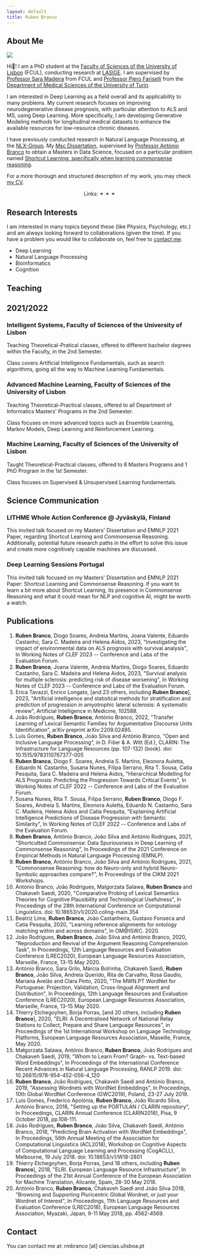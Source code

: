 ```yaml
---
layout: default
title: Ruben Branco
---
```


## About Me

<img class="profile-picture" src="me.jpg">

Hi👋! I am a PhD student at the <a target="_blank" href="https://ciencias.ulisboa.pt/">Faculty of Sciences of the University of Lisbon</a> (FCUL), conducting research at <a target="_blank" href="https://www.lasige.pt/">LASIGE</a>. I am supervised by <a target="_blank" href="https://saracmadeira.wordpress.com/">Professor Sara Madeira</a> from FCUL and <a target="_blank" href="http://www.biocomp.unibo.it/piero/">Professor Piero Fariselli</a> from the <a target="_blank" href="https://dms.campusnet.unito.it/do/home.pl">Department of Medical Sciences of the University of Turin</a>.

I am interested in Deep Learning as a field overall and its applicability to many problems. My current research focuses on improving neurodegenerative disease prognosis, with particular attention to ALS and MS, using Deep Learning. More specifically, I am developing Generative Modeling methods for longitudinal medical datasets to enhance the available resources for low-resource chronic diseases.

I have previously conducted research in Natural Language Processing, at the <a target="_blank" href="http://nlx.di.fc.ul.pt/">NLX-Group</a>. My <a target="_blank" href="https://github.com/nlx-group/study-of-commonsense-reasoning">Msc Dissertation</a>, supervised by <a target="_blank" href="http://www.di.fc.ul.pt/~ahb/">Professor António Branco</a> to obtain a Masters in Data Science, focused on a particular problem named <a target="_blank" href="https://aclanthology.org/2021.emnlp-main.113/">Shortcut Learning, specifically when learning commonsense reasoning</a>.

For a more thorough and structured description of my work, you may check <a target="_blank" href="https://drive.google.com/file/d/1IkYwV90qBOrX6z_5EVxYhzMBOBnBBZLO/view">my CV</a>.

<p align="center">
Links:
  <a target="_blank" href="https://scholar.google.pt/citations?user=7nC30zwAAAAJ"><i class="fas fa-graduation-cap"></i></a> ⚭
  <a target="_blank" href="https://orcid.org/0000-0002-8126-8513"><i class="fab fa-orcid"></i></a> ⚭
  <a target="_blank" href="https://github.com/RubenBranco/"><i class="fab fa-github"></i></a> ⚭
  <a target="_blank" href="https://www.linkedin.com/in/ruben-branco-2141641a1/"><i class="fab fa-linkedin"></i></a>
</p>

## Research Interests

I am interested in many topics beyond these (like Physics, Psychology, etc.) and am always looking forward to collaborations (given the time). If you have a problem you would like to collaborate on, feel free to [contact me](#contact).

* Deep Learning
* Natural Language Processing
* Bioinformatics
* Cognition

## Teaching

## 2021/2022

### Intelligent Systems, Faculty of Sciences of the University of Lisbon

Teaching Theoretical-Pratical classes, offered to different bachelor degrees within the Faculty, in the 2nd Semester.

Class covers Artificial Intelligence Fundamentals, such as search algorithms, going all the way to Machine Learning Fundamentals.

### Advanced Machine Learning, Faculty of Sciences of the University of Lisbon

Teaching Theoretical-Practical classes, offered to all Department of Informatics Masters' Programs in the 2nd Semester.

Class focuses on more advanced topics such as Ensemble Learning, Markov Models, Deep Learning and Reinforcement Learning.

### Machine Learning, Faculty of Sciences of the University of Lisbon

Taught Theoretical-Practical classes, offered to 8 Masters Programs and 1 PhD Program in the 1st Semester.

Class focuses on Supervised & Unsupervised Learning fundamentals.

## Science Communication

### LITHME Whole Action Conference @ Jyväskylä, Finland

This invited talk focused on my Masters' Dissertation and EMNLP 2021 Paper, regarding Shortcut Learning and Commonsense Reasoning. Additionally, potential future research paths in the effort to solve this issue and create more cognitively capable machines are discussed.

### Deep Learning Sessions Portugal <a target="_blank" href="https://www.youtube.com/watch?v=o9oEjnSjtPA"><i class="fab fa-youtube"></i></a>

This invited talk focused on my Masters' Dissertation and EMNLP 2021 Paper: Shortcut Learning and Commonsense Reasoning. If you want to learn a bit more about Shortcut Learning, its presence in Commonsense Reasoning and what it could mean for NLP and cognitive AI, might be worth a watch.

## Publications

1. **Ruben Branco**, Diogo Soares, Andreia Martins, Joana Valente, Eduardo Castanho, Sara C. Madeira and Helena Aidos, 2023, "Investigating the impact of environmental data on ALS prognosis with survival analysis", In Working Notes of CLEF 2023 -- Conference and Labs of the Evaluation Forum.
2. **Ruben Branco**, Joana Valente, Andreia Martins, Diogo Soares, Eduardo Castanho, Sara C. Madeira and Helena Aidos, 2023, "Survival analysis for multiple sclerosis: predicting risk of disease worsening", In Working Notes of CLEF 2023 -- Conference and Labs of the Evaluation Forum.
3. Erica Tavazzi, Enrico Longato, [and 23 others, including **Ruben Branco**], 2023, "Artificial intelligence and statistical methods for stratification and prediction of progression in amyotrophic lateral sclerosis: A systematic review", Artificial Intelligence in Medicine, 102588.
4. João Rodrigues, **Ruben Branco**, António Branco, 2022, "Transfer Learning of Lexical Semantic Families for Argumentative Discourse Units Identification", arXiv preprint arXiv:2209.02495.
5. Luís Gomes, **Ruben Branco**, João Silva and António Branco, "Open and Inclusive Language Processing", in D. Fišer & A. Witt (Ed.), CLARIN: The Infrastructure for Language Resources (pp. 107-132) (book). doi: 10.1515/9783110767377-005
6. **Ruben Branco**, Diogo F. Soares, Andreia S. Martins, Eleonora Auletta, Eduardo N. Castanho, Susana Nunes, Filipa Serrano, Rita T. Sousa, Catia Pesquita, Sara C. Madeira and Helena Aidos, "Hierarchical Modelling for ALS Prognosis: Predicting the Progression Towards Critical Events", In Working Notes of CLEF 2022 -- Conference and Labs of the Evaluation Forum.
7. Susana Nunes, Rita T. Sousa, Filipa Serrano, **Ruben Branco**, Diogo F. Soares, Andreia S. Martins, Eleonora Auletta, Eduardo N. Castanho, Sara C. Madeira, Helena Aidos and Catia Pesquita, "Explaining Artificial Intelligence Predictions of Disease Progression with Semantic Similarity", In Working Notes of CLEF 2022 -- Conference and Labs of the Evaluation Forum.
8. **Ruben Branco**, António Branco, João Silva and António Rodrigues, 2021, "Shortcutted Commonsense: Data Spuriousness in Deep Learning of Commonsense Reasoning", In Proceedings of the 2021 Conference on Empirical Methods in Natural Language Processing (EMNLP).
9. **Ruben Branco**, António Branco, João Silva and António Rodrigues, 2021, "Commonsense Reasoning: how do Neuro-only and hybrid Neuro-Symbolic approaches compare?", In Proceedings of the CIKM 2021 Workshops.
10. António Branco, João Rodrigues, Malgorzata Salawa, **Ruben Branco** and Chakaveh Saedi, 2020, "Comparative Probing of Lexical Semantics Theories for Cognitive Plausibility and Technological Usefulness", In Proceedings of the 28th International Conference on Computational Linguistics. doi: 10.18653/v1/2020.coling-main.354
11. Beatriz Lima, **Ruben Branco**, João Castanheira, Gustavo Fonseca and Catia Pesquita, 2020, "Learning reference alignments for ontology matching within and across domains", In OM@ISWC. 2020.
12. João Rodrigues, **Ruben Branco**, João Silva and António Branco, 2020, "Reproduction and Revival of the Argument Reasoning Comprehension Task", In Proceedings, 12th Language Resources and Evaluation Conference (LREC2020), European Language Resources Association, Marseílle, France, 13-15 May 2020.
13. António Branco, Sara Grilo, Márcia Bolrinha, Chakaveh Saedi, **Ruben Branco**, João Silva, Andreia Querido, Rita de Carvalho, Rosa Gaudio, Mariana Avelãs and Clara Pinto, 2020, "The MWN.PT WordNet for Portuguese: Projection, Validation, Cross-lingual Alignment and Distribution", In Proceedings, 12th Language Resources and Evaluation Conference (LREC2020), European Language Resources Association, Marseílle, France, 13-15 May 2020.
14. Thierry Etchegoyhen, Borja Porras, [and 20 others, including **Ruben Branco**], 2020, "ELRI: A Decentralised Network of National Relay Stations to Collect, Prepare and Share Language Resources", in Proceedings of the 1st International Workshop on Language Technology Platforms, European Language Resources Association, Maseílle, France, May 2020.
15. Małgorzata Salawa, António Branco, **Ruben Branco**, João Rodrigues and Chakaveh Saedi, 2019, "Whom to Learn From? Graph- vs. Text-based Word Embeddings", In Proceedings of the International Conference Recent Advances in Natural Language Processing, RANLP 2019. doi: 10.26615/978-954-452-056-4_120
16. **Ruben Branco**, João Rodrigues, Chakaveh Saedi and António Branco, 2019, "Assessing Wordnets with WordNet Embeddings", In Proceedings, 10th Global WordNet Conference (GWC2019), Poland, 23-27 July 2019.
17. Luís Gomes, Frederico Apolónia, **Ruben Branco**, João Ricardo Silva, António Branco, 2018, "Setting up the PORTULAN / CLARIN repository", In Proceedings, CLARIN Annual Conference (CLARIN2018), Pisa, 9 October 2018, pp.108-111.
18. João Rodrigues, **Ruben Branco**, João Silva, Chakaveh Saedi, António Branco, 2018, "Predicting Brain Activation with WordNet Embeddings", In Proceedings, 56th Annual Meeting of the Association for Computational Linguistics (ACL2018), Workshop on Cognitive Aspects of Computational Language Learning and Processing (CogACLL), Melbourne, 19 July 2018. doi: 10.18653/v1/W18-2801
19. Thierry Etchegoyhen, Borja Porras, [and 18 others, including **Ruben Branco**], 2018, "ELRI. European Language Resource Infrastructure", In Proceedings of the 21st Annual Conference of the European Association for Machine Translation, Alicante, Spain, 28-30 May 2018.
20. António Branco, **Ruben Branco**, Chakaveh Saedi and João Silva 2018, "Browsing and Supporting Pluricentric Global Wordnet, or just your Wordnet of Interest", In Proceedings, 11th Language Resources and Evaluation Conference (LREC2018), European Language Resources Association, Myazaki, Japan, 9-11 May 2018, pp. 4562-4569.

## Contact

You can contact me at: rmbranco [at] ciencias.ulisboa.pt
